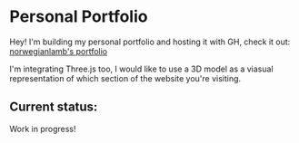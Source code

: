 # Personal Portfolio
Hey! I'm building my personal portfolio and hosting it with GH, check it out: [norwegianlamb's portfolio](https://norwegianlamb.github.io/)

I'm integrating Three.js too, I would like to use a 3D model as a viasual representation of which section of the website you're visiting.

## Current status:
Work in progress!
